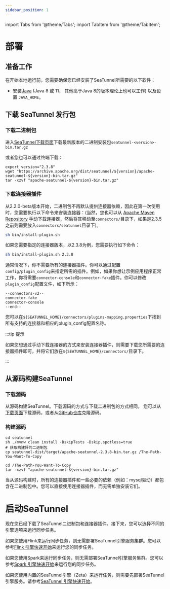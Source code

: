```yaml
---
sidebar_position: 1
---
```


import Tabs from '@theme/Tabs';
import TabItem from '@theme/TabItem';

# 部署

## 准备工作

在开始本地运行前，您需要确保您已经安装了SeaTunnel所需要的以下软件：

* 安装[Java](https://www.java.com/en/download/) (Java 8 或 11， 其他高于Java 8的版本理论上也可以工作) 以及设置 `JAVA_HOME`。

## 下载 SeaTunnel 发行包

### 下载二进制包

进入[SeaTunnel下载页面](https://seatunnel.apache.org/download)下载最新版本的二进制安装包`seatunnel-<version>-bin.tar.gz`

或者您也可以通过终端下载：

```shell
export version="2.3.8"
wget "https://archive.apache.org/dist/seatunnel/${version}/apache-seatunnel-${version}-bin.tar.gz"
tar -xzvf "apache-seatunnel-${version}-bin.tar.gz"
```

### 下载连接器插件

从2.2.0-beta版本开始，二进制包不再默认提供连接器依赖，因此在第一次使用时，您需要执行以下命令来安装连接器：(当然，您也可以从 [Apache Maven Repository](https://repo.maven.apache.org/maven2/org/apache/seatunnel/) 手动下载连接器，然后将其移动至`connectors/`目录下，如果是2.3.5之前则需要放入`connectors/seatunnel`目录下)。

```bash
sh bin/install-plugin.sh
```

如果您需要指定的连接器版本，以2.3.8为例，您需要执行如下命令：

```bash
sh bin/install-plugin.sh 2.3.8
```

通常情况下，你不需要所有的连接器插件。你可以通过配置`config/plugin_config`来指定所需的插件。例如，如果你想让示例应用程序正常工作，你将需要`connector-console`和`connector-fake`插件。你可以修改`plugin_config`配置文件，如下所示：

```plugin_config
--connectors-v2--
connector-fake
connector-console
--end--
```

您可以在`${SEATUNNEL_HOME}/connectors/plugins-mapping.properties`下找到所有支持的连接器和相应的plugin_config配置名称。

:::tip 提示

如果您想通过手动下载连接器的方式来安装连接器插件，则需要下载您所需要的连接器插件即可，并将它们放在`${SEATUNNEL_HOME}/connectors/`目录下。

:::

## 从源码构建SeaTunnel

### 下载源码

从源码构建SeaTunnel。下载源码的方式与下载二进制包的方式相同。
您可以从[下载页面](https://seatunnel.apache.org/download/)下载源码，或者从[GitHub仓库](https://github.com/apache/seatunnel/releases)克隆源码。

### 构建源码

```shell
cd seatunnel
sh ./mvnw clean install -DskipTests -Dskip.spotless=true
# 获取构建好的二进制包
cp seatunnel-dist/target/apache-seatunnel-2.3.8-bin.tar.gz /The-Path-You-Want-To-Copy

cd /The-Path-You-Want-To-Copy
tar -xzvf "apache-seatunnel-${version}-bin.tar.gz"
```

当从源码构建时，所有的连接器插件和一些必要的依赖（例如：mysql驱动）都包含在二进制包中。您可以直接使用连接器插件，而无需单独安装它们。

# 启动SeaTunnel

现在您已经下载了SeaTunnel二进制包和连接器插件。接下来，您可以选择不同的引擎选项来运行同步任务。

如果您使用Flink来运行同步任务，则无需部署SeaTunnel引擎服务集群。您可以参考[Flink 引擎快速开始](quick-start-flink.md)来运行您的同步任务。

如果您使用Spark来运行同步任务，则无需部署SeaTunnel引擎服务集群。您可以参考[Spark 引擎快速开始](quick-start-spark.md)来运行您的同步任务。

如果您使用内置的SeaTunnel引擎（Zeta）来运行任务，则需要先部署SeaTunnel引擎服务。请参考[SeaTunnel 引擎快速开始](quick-start-seatunnel-engine.md)。

